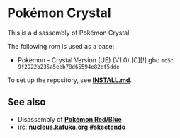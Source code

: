 # Pokémon Crystal

This is a disassembly of Pokémon Crystal.

The following rom is used as a base:

* Pokemon - Crystal Version (UE) (V1.0) [C][!].gbc `md5: 9f2922b235a5eeb78d65594e82ef5dde`

To set up the repository, see [**INSTALL.md**](INSTALL.md).


## See also

* Disassembly of [**Pokémon Red/Blue**][pokered]
* irc: **nucleus.kafuka.org** [**#skeetendo**][irc]

[pokered]: https://github.com/iimarckus/pokered
[irc]: https://kiwiirc.com/client/irc.nolimitzone.com/?#skeetendo

